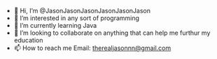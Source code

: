 - 👋 Hi, I’m @JasonJasonJasonJasonJasonJason
- 👀 I’m interested in any sort of programming
- 🌱 I’m currently learning Java
- 💞️ I’m looking to collaborate on anything that can help me furthur my education
- 📫 How to reach me Email: therealjasonnn@gmail.com

<!---
JasonJasonJasonJasonJasonJason/JasonJasonJasonJasonJasonJason is a ✨ special ✨ repository because its `README.md` (this file) appears on your GitHub profile.
You can click the Preview link to take a look at your changes.
--->

